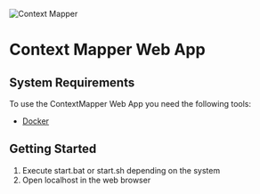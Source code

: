 ![Context Mapper](https://raw.githubusercontent.com/wiki/ContextMapper/context-mapper-dsl/logo/cm-logo-github-small.png)
# Context Mapper Web App

## System Requirements
To use the ContextMapper Web App you need the following tools:
* [Docker](https://www.docker.com/) 

## Getting Started
1. Execute start.bat or start.sh depending on the system
2. Open localhost in the web browser
